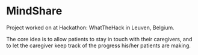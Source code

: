 # MindShare

Project worked on at Hackathon: WhatTheHack in Leuven, Belgium. 

The core idea is to allow patients to stay in touch with their caregivers, and to let the caregiver keep track of
the progress his/her patients are making.
